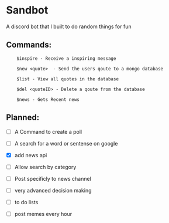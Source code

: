 # Sandbot
A discord bot that I built to do random things for fun

## Commands:
```
    $inspire - Receive a inspiring message
    
    $new <quote>  - Send the users qoute to a mongo database
    
    $list - View all quotes in the database 
    
    $del <quoteID> - Delete a qoute from the database 

    $news - Gets Recent news
```

  
  ## Planned: 
  
- [ ] A Command to create a poll
- [ ] A search for a word or sentense on google 
- [X] add news api 
- [ ] Allow search by category 
- [ ] Post specificly to news channel
- [ ] very advanced decision making
- [ ] to do lists
- [ ] post memes every hour



     
     

